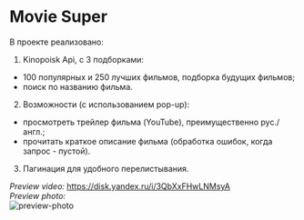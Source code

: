 # Movie Super

В проекте реализовано: <br>
1. Kinopoisk Api, с 3 подборками:
 - 100 популярных и 250 лучших фильмов, подборка будущих фильмов;
 - поиск по названию фильма.
2. Возможности (с использованием pop-up):
 - просмотреть трейлер фильма (YouTube), преимущественно рус./англ.;
 - прочитать краткое описание фильма (обработка ошибок, когда запрос - пустой).
3. Пагинация для удобного перелистывания.

*Preview video:* https://disk.yandex.ru/i/3QbXxFHwLNMsyA <br>
*Preview photo:* <br> ![preview-photo](https://user-images.githubusercontent.com/90089376/152644285-a20106ee-85fc-490c-95d9-238d77db1f3e.png)

